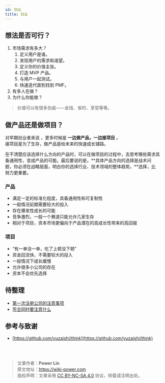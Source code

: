 ```yaml
---
id: 创业
title: 创业
---
```


## 想法是否可行？

1. 市场需求有多大？
   1. 定义用户是谁。
   2. 发现用户的需求和渴望。
   3. 定义你的价值主张。
   4. 打造 MVP 产品。
   5. 与用户一起测试。
   6. 快速迭代直到找到 PMF。
2. 有多人在做？
3. 为什么你能做？

> 价值可以有很多伪装——金钱、省时、享受等等。

## 做产品还是做项目？

对早期创业者来说 ，更多时候是 **一边做产品，一边接项目** 。  
接项目是为了生存，做产品是给未来的快速成长铺路。

在不清楚应该选择什么方向的产品时，可以在做项目的过程中，去思考哪些需求具备通用性，变成产品的可能。最后要说的是，**具体产品方向的选择是战术问题，你必须在战略层面，明白你的选择行业、技术领域的整体趋势。**选择，比努力更重要。

### 产品

- 满足一定的标准化程度，具备通用性和可复制性
- 一般情况前期需要较大的投入
- 存在爆发性成长的可能
- 竞争激烈，一般一个赛道只能允许几家生存
- 相对于项目，资本市场更偏向于产品潜在的高成长性带来的高回报

### 项目

- “有一单没一单，吃了上顿没下顿”
- 资金回流快，不需要较大的投入
- 一般情况下成长缓慢
- 允许很多小公司的存在
- 资本不会优先选择

## 待整理

- [第一次注册公司的注意事项](https://github.com/yuzaishi/think/blob/master/2-%E7%AC%AC%E4%B8%80%E6%AC%A1%E6%B3%A8%E5%86%8C%E5%85%AC%E5%8F%B8%E7%9A%84%E6%B3%A8%E6%84%8F%E4%BA%8B%E9%A1%B9.md)
- [签合同时要注意什么](https://github.com/yuzaishi/think/blob/master/3-%E7%AD%BE%E5%90%88%E5%90%8C%E6%97%B6%E8%A6%81%E6%B3%A8%E6%84%8F%E4%BB%80%E4%B9%88.md)

## 参考与致谢

- [https://github.com/yuzaishi/think](https://github.com/yuzaishi/think)

<br />

<br />

> 文章作者：**Power Lin**  
> 原文地址：<https://wiki-power.com>  
> 版权声明：文章采用 [CC BY-NC-SA 4.0](https://creativecommons.org/licenses/by/4.0/deed.zh) 协议，转载请注明出处。
